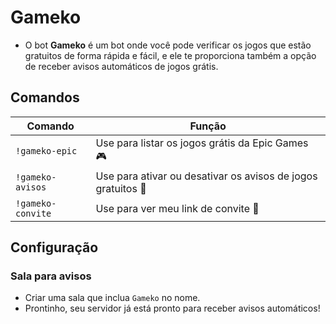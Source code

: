 # Gameko

- O bot **Gameko** é um bot onde você pode verificar os jogos que estão gratuitos de forma rápida e fácil, e ele te proporciona também a opção de receber avisos automáticos de jogos grátis.

## Comandos

| Comando | Função |
| ------- | ------ |
| ``!gameko-epic`` | Use para listar os jogos grátis da Epic Games 🎮 |
| ``!gameko-avisos`` | Use para ativar ou desativar os avisos de jogos gratuitos 🔔 |
| ``!gameko-convite`` | Use para ver meu link de convite 🔗 |

## Configuração

  ### Sala para avisos

  - Criar uma sala que inclua ``Gameko`` no nome.
  - Prontinho, seu servidor já está pronto para receber avisos automáticos!